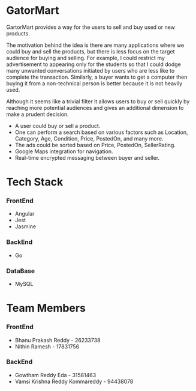 # GatorMart

GartorMart provides a way for the users to sell and buy used or new products.

The motivation behind the idea is there are many applications where we could buy and sell the products, but there is less focus on the target audience for buying and selling. For example, I could restrict my advertisement to appearing only for the students so that I could dodge many unwanted conversations initiated by users who are less like to complete the transaction. Similarly, a buyer wants to get a computer then buying it from a non-technical person is better because it is not heavily used.

Although it seems like a trivial filter it allows users to buy or sell quickly by reaching more potential audiences and gives an additional dimension to make a prudent decision.

* A user could buy or sell a product.
* One can perform a search based on various factors such as Location, Category, Age, Condition, Price, PostedOn, and many more.
* The ads could be sorted based on Price, PostedOn, SellerRating.
* Google Maps integration for navigation.
* Real-time encrypted messaging between buyer and seller.


# Tech Stack

### FrontEnd

* Angular
* Jest
* Jasmine

### BackEnd

* Go

### DataBase

* MySQL


# Team Members

### FrontEnd
* Bhanu Prakash Reddy - 26233738
* Nithin Ramesh - 17831756

### BackEnd
* Gowtham Reddy Eda - 31581463
* Vamsi Krishna Reddy Kommareddy - 94438078
